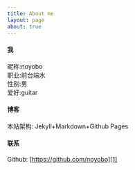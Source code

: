 ```yaml
---
title: About me
layout: page
about: true
---
```


#### 我

昵称:noyobo  
职业:前台端水  
性别:男   
爱好:guitar 

#### 博客

本站架构: Jekyll+Markdown+Github Pages  

#### 联系

Github: [https://github.com/noyobo][1]  


[1]:https://github.com/noyobo
